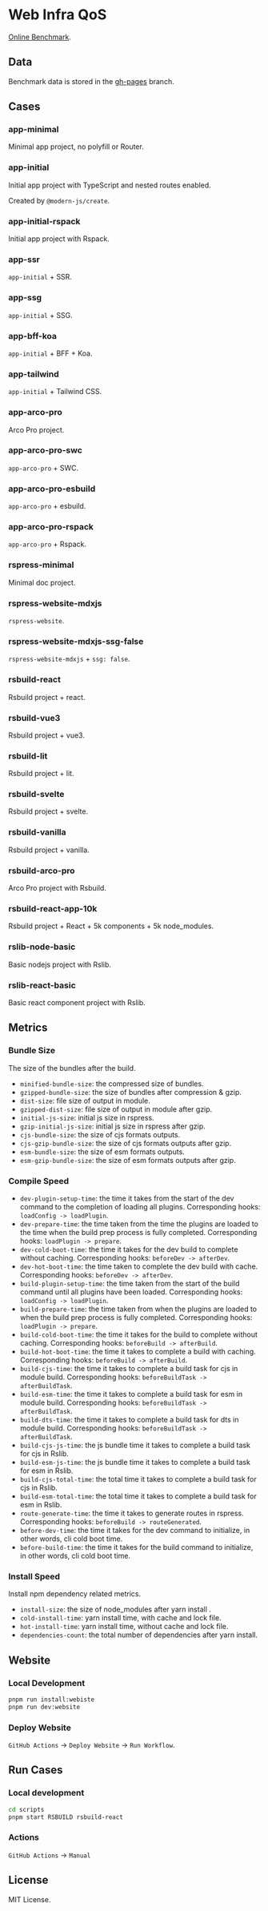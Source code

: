 # Web Infra QoS

[Online Benchmark](https://web-infra-qos.netlify.app).

## Data

Benchmark data is stored in the [gh-pages](https://github.com/web-infra-dev/web-infra-QoS/tree/gh-pages) branch.

## Cases

### app-minimal

Minimal app project, no polyfill or Router.

### app-initial

Initial app project with TypeScript and nested routes enabled.

Created by `@modern-js/create`.

### app-initial-rspack

Initial app project with Rspack.

### app-ssr

`app-initial` + SSR.

### app-ssg

`app-initial` + SSG.

### app-bff-koa

`app-initial` + BFF + Koa.

### app-tailwind

`app-initial` + Tailwind CSS.

### app-arco-pro

Arco Pro project.

### app-arco-pro-swc

`app-arco-pro` + SWC.

### app-arco-pro-esbuild

`app-arco-pro` + esbuild.

### app-arco-pro-rspack

`app-arco-pro` + Rspack.

### rspress-minimal

Minimal doc project.

### rspress-website-mdxjs

`rspress-website`.

### rspress-website-mdxjs-ssg-false

`rspress-website-mdxjs` + `ssg: false`.

### rsbuild-react

Rsbuild project + react.

### rsbuild-vue3

Rsbuild project + vue3.

### rsbuild-lit

Rsbuild project + lit.

### rsbuild-svelte

Rsbuild project + svelte.

### rsbuild-vanilla

Rsbuild project + vanilla.

### rsbuild-arco-pro

Arco Pro project with Rsbuild.

### rsbuild-react-app-10k

Rsbuild project + React + 5k components + 5k node_modules.

### rslib-node-basic

Basic nodejs project with Rslib.

### rslib-react-basic

Basic react component project with Rslib.

## Metrics

### Bundle Size

The size of the bundles after the build.

- `minified-bundle-size`: the compressed size of bundles.
- `gzipped-bundle-size`: the size of bundles after compression & gzip.
- `dist-size`: file size of output in module.
- `gzipped-dist-size`: file size of output in module after gzip.
- `initial-js-size`: initial js size in rspress.
- `gzip-initial-js-size`: initial js size in rspress after gzip.
- `cjs-bundle-size`: the size of cjs formats outputs.
- `cjs-gzip-bundle-size`: the size of cjs formats outputs after gzip.
- `esm-bundle-size`: the size of esm formats outputs.
- `esm-gzip-bundle-size`: the size of esm formats outputs after gzip.

### Compile Speed

- `dev-plugin-setup-time`: the time it takes from the start of the dev command to the completion of loading all plugins. Corresponding hooks: `loadConfig -> loadPlugin`.
- `dev-prepare-time`: the time taken from the time the plugins are loaded to the time when the build prep process is fully completed. Corresponding hooks: `loadPlugin -> prepare`.
- `dev-cold-boot-time`: the time it takes for the dev build to complete without caching. Corresponding hooks: `beforeDev -> afterDev`.
- `dev-hot-boot-time`: the time taken to complete the dev build with cache. Corresponding hooks: `beforeDev -> afterDev`.
- `build-plugin-setup-time`: the time taken from the start of the build command until all plugins have been loaded. Corresponding hooks: `loadConfig -> loadPlugin`.
- `build-prepare-time`: the time taken from when the plugins are loaded to when the build prep process is fully completed. Corresponding hooks: `loadPlugin -> prepare`.
- `build-cold-boot-time`: the time it takes for the build to complete without caching. Corresponding hooks: `beforeBuild -> afterBuild`.
- `build-hot-boot-time`: the time it takes to complete a build with caching. Corresponding hooks: `beforeBuild -> afterBuild`.
- `build-cjs-time`: the time it takes to complete a build task for cjs in module build. Corresponding hooks: `beforeBuildTask -> afterBuildTask`.
- `build-esm-time`: the time it takes to complete a build task for esm in module build. Corresponding hooks: `beforeBuildTask -> afterBuildTask`.
- `build-dts-time`: the time it takes to complete a build task for dts in module build. Corresponding hooks: `beforeBuildTask -> afterBuildTask`.
- `build-cjs-js-time`: the js bundle time it takes to complete a build task for cjs in Rslib.
- `build-esm-js-time`: the js bundle time it takes to complete a build task for esm in Rslib.
- `build-cjs-total-time`: the total time it takes to complete a build task for cjs in Rslib.
- `build-esm-total-time`: the total time it takes to complete a build task for esm in Rslib.
- `route-generate-time`: the time it takes to generate routes in rspress. Corresponding hooks: `beforeBuild -> routeGenerated`.
- `before-dev-time`: the time it takes for the dev command to initialize, in other words, cli cold boot time.
- `before-build-time`: the time it takes for the build command to initialize, in other words, cli cold boot time.

### Install Speed

Install npm dependency related metrics.

- `install-size`: the size of node_modules after yarn install .
- `cold-install-time`: yarn install time, with cache and lock file.
- `hot-install-time`: yarn install time, without cache and lock file.
- `dependencies-count`: the total number of dependencies after yarn install.

## Website

### Local Development

```bash
pnpm run install:webiste
pnpm run dev:website
```

### Deploy Website

`GitHub Actions` -> `Deploy Website` -> `Run Workflow`.

## Run Cases

### Local development

```bash
cd scripts
pnpm start RSBUILD rsbuild-react
```

### Actions

`GitHub Actions` -> `Manual`

## License

MIT License.
